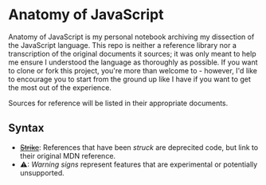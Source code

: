 # Anatomy of JavaScript

Anatomy of JavaScript is my personal notebook archiving my dissection of the JavaScript language. This repo is neither a reference library nor a transcription of the original documents it sources; it was only meant to help me ensure I understood the language as thoroughly as possible. If you want to clone or fork this project, you're more than welcome to - however, I'd like to encourage you to start from the ground up like I have if you want to get the most out of the experience.

Sources for reference will be listed in their appropriate documents.

## Syntax
* ~~[Strike](#)~~: References that have been *struck* are deprecited code, but link to their original MDN reference.
* ⚠: *Warning signs* represent features that are experimental or potentially unsupported.